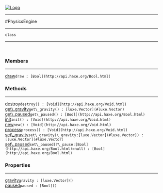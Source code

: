 
[![Logo](../../images/logo.png)](../../api/index.html)

---



#PhysicsEngine



---

`class`
<span class="meta">

</span>


---

&nbsp;
&nbsp;

<h3>Members</h3> <hr/><span class="member apipage">
            <a name="draw"><a class="lift" href="#draw">draw</a></a><code class="signature apipage">draw : [Bool](http://api.haxe.org/Bool.html)</code><br/></span>
        <span class="small_desc_flat"></span>

<h3>Methods</h3> <hr/><span class="method apipage">
            <a name="destroy"><a class="lift" href="#destroy">destroy</a></a><code class="signature apipage">destroy() : [Void](http://api.haxe.org/Void.html)</code><br/><span class="small_desc_flat"></span>
        </span>
    <span class="method apipage">
            <a name="get_gravity"><a class="lift" href="#get_gravity">get\_gravity</a></a><code class="signature apipage">get\_gravity() : [luxe.Vector](#luxe.Vector)</code><br/><span class="small_desc_flat"></span>
        </span>
    <span class="method apipage">
            <a name="get_paused"><a class="lift" href="#get_paused">get\_paused</a></a><code class="signature apipage">get\_paused() : [Bool](http://api.haxe.org/Bool.html)</code><br/><span class="small_desc_flat"></span>
        </span>
    <span class="method apipage">
            <a name="init"><a class="lift" href="#init">init</a></a><code class="signature apipage">init() : [Void](http://api.haxe.org/Void.html)</code><br/><span class="small_desc_flat"></span>
        </span>
    <span class="method apipage">
            <a name="new"><a class="lift" href="#new">new</a></a><code class="signature apipage">new() : [Void](http://api.haxe.org/Void.html)</code><br/><span class="small_desc_flat"></span>
        </span>
    <span class="method apipage">
            <a name="process"><a class="lift" href="#process">process</a></a><code class="signature apipage">process() : [Void](http://api.haxe.org/Void.html)</code><br/><span class="small_desc_flat"></span>
        </span>
    <span class="method apipage">
            <a name="set_gravity"><a class="lift" href="#set_gravity">set\_gravity</a></a><code class="signature apipage">set\_gravity(\_gravity:<span>[luxe.Vector](#luxe.Vector)</span>) : [luxe.Vector](#luxe.Vector)</code><br/><span class="small_desc_flat"></span>
        </span>
    <span class="method apipage">
            <a name="set_paused"><a class="lift" href="#set_paused">set\_paused</a></a><code class="signature apipage">set\_paused(?\_pause:<span>[Bool](http://api.haxe.org/Bool.html)=null</span>) : [Bool](http://api.haxe.org/Bool.html)</code><br/><span class="small_desc_flat"></span>
        </span>
    

<h3>Properties</h3> <hr/><span class="property apipage">
            <a name="gravity"><a class="lift" href="#gravity">gravity</a></a><code class="signature apipage">gravity : [luxe.Vector]()</code><br/><span class="small_desc_flat"></span>
        </span><span class="property apipage">
            <a name="paused"><a class="lift" href="#paused">paused</a></a><code class="signature apipage">paused : [Bool]()</code><br/><span class="small_desc_flat"></span>
        </span>

&nbsp;
&nbsp;
&nbsp;